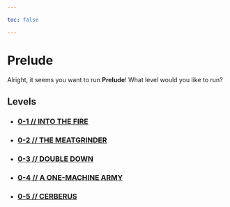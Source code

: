 ```yaml
---

toc: false

---
```


# Prelude

Alright, it seems you want to run **Prelude**! What level would you like to run?

## Levels

- ### [0-1 // INTO THE FIRE](/any/0-prelude/any-0-1.md)

- ### [0-2 // THE MEATGRINDER](/any/0-prelude/any-0-2.md)

- ### [0-3 // DOUBLE DOWN](/any/0-prelude/any-0-3.md)

- ### [0-4 // A ONE-MACHINE ARMY](/any/0-prelude/any-0-4.md)

- ### [0-5 // CERBERUS](/any/0-prelude/any-0-5.md)
